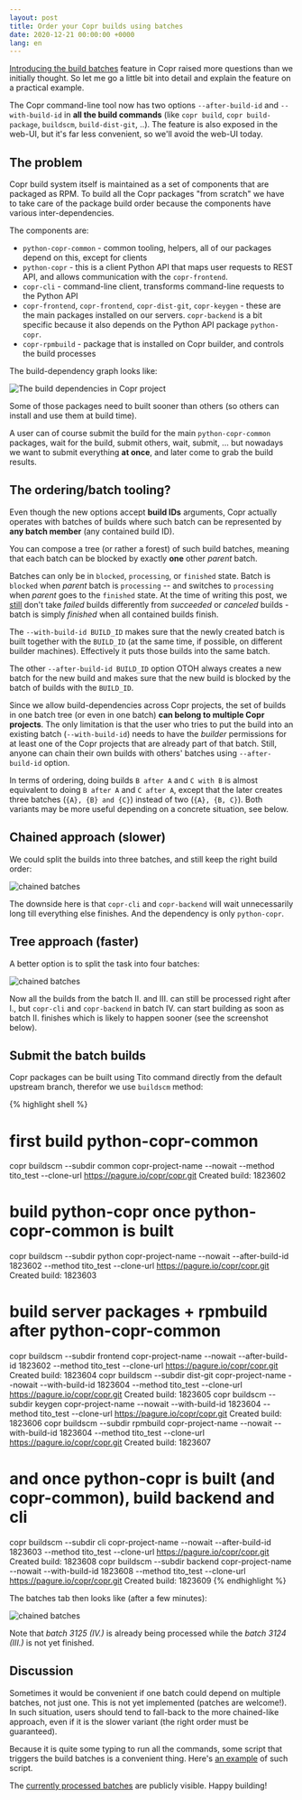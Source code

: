 ```yaml
---
layout: post
title: Order your Copr builds using batches
date: 2020-12-21 00:00:00 +0000
lang: en
---
```


[Introducing the build batches][bb] feature in Copr raised more questions than
we initially thought.  So let me go a little bit into detail and explain the
feature on a practical example.

The Copr command-line tool now has two options `--after-build-id` and
`--with-build-id` in **all the build commands** (like `copr build`, `copr
build-package`, `buildscm`, `build-dist-git`, ..).  The feature is also exposed
in the web-UI, but it's far less convenient, so we'll avoid the web-UI today.


The problem
-----------

Copr build system itself is maintained as a set of components that are
packaged as RPM.  To build all the Copr packages "from scratch" we have to take
care of the package build order because the components have various
inter-dependencies.

The components are:

- `python-copr-common` - common tooling, helpers, all of our packages depend on
  this, except for clients
- `python-copr` - this is a client Python API that maps user requests to REST
  API, and allows communication with the `copr-frontend`.
- `copr-cli` - command-line client, transforms command-line requests to
  the Python API
- `copr-frontend`, `copr-frontend`, `copr-dist-git`, `copr-keygen` - these are
  the main packages installed on our servers.  `copr-backend` is a bit specific
  because it also depends on the Python API package `python-copr`.
- `copr-rpmbuild` - package that is installed on Copr builder, and controls the
  build processes

The build-dependency graph looks like:

![The build dependencies in Copr project](/images/build-ordering-by-batches/project-deps.png)

Some of those packages need to built sooner than others (so others can install
and use them at build time).

A user can of course submit the build for the main `python-copr-common` packages,
wait for the build, submit others, wait, submit, ... but nowadays we want to
submit everything **at once**, and later come to grab the build results.

The ordering/batch tooling?
---------------------------

Even though the new options accept **build IDs** arguments, Copr actually
operates with batches of builds where such batch can be represented by
**any batch member** (any contained build ID).

You can compose a tree (or rather a forest) of such build batches, meaning that
each batch can be blocked by exactly **one** other *parent* batch.

Batches can only be in `blocked`, `processing`, or `finished` state.  Batch is
`blocked` when *parent* batch is `processing` -- and switches to `processing`
when *parent* goes to the `finished` state.  At the time of writing this post,
we [still][proposal] don't take *failed* builds differently from *succeeded* or
*canceled* builds - batch is simply *finished* when all contained builds
finish.

The `--with-build-id BUILD_ID` makes sure that the newly created batch is built
together  with the `BUILD_ID` (at the same time, if possible, on different
builder machines).  Effectively it puts those builds into the same batch.

The other `--after-build-id BUILD_ID` option OTOH always creates a new batch for
the new build and makes sure that the new build is blocked by the batch of
builds with the `BUILD_ID`.

Since we allow build-dependencies across Copr projects, the set of builds in one
batch tree (or even in one batch) **can belong to multiple Copr projects**.  The
only limitation is that the user who tries to put the build into an existing batch
(`--with-build-id`) needs to have the *builder* permissions for at least one of
the Copr projects that are already part of that batch.  Still, anyone can chain
their own builds with others' batches using `--after-build-id` option.

In terms of ordering, doing builds `B after A` and `C with B` is almost
equivalent to doing `B after A` and `C after A`, except that the later creates
three batches (`{A}, {B} and {C}`) instead of two (`{A}, {B, C}`).  Both
variants may be more useful depending on a concrete situation, see below.


Chained approach (slower)
-------------------------

We could split the builds into three batches, and still keep the right build
order:

![chained batches](/images/build-ordering-by-batches/chained.png)

The downside here is that `copr-cli` and `copr-backend` will wait unnecessarily
long till everything else finishes.  And the dependency is only `python-copr`.


Tree approach (faster)
-------------------------

A better option is to split the task into four batches:

![chained batches](/images/build-ordering-by-batches/tree.png)

Now all the builds from the batch II. and III. can still be processed right
after I., but `copr-cli` and `copr-backend` in batch IV. can start building as
soon as batch II. finishes which is likely to happen sooner (see the screenshot
below).


Submit the batch builds
-----------------------

Copr packages can be built using Tito command directly from the default upstream
branch, therefor we use `buildscm` method:

{% highlight shell %}
# first build python-copr-common
copr buildscm --subdir common copr-project-name --nowait --method tito_test --clone-url https://pagure.io/copr/copr.git
Created build: 1823602

# build python-copr once python-copr-common is built
copr buildscm --subdir python copr-project-name --nowait --after-build-id 1823602 --method tito_test --clone-url https://pagure.io/copr/copr.git
Created build: 1823603

# build server packages + rpmbuild after python-copr-common
copr buildscm --subdir frontend copr-project-name --nowait --after-build-id 1823602 --method tito_test --clone-url https://pagure.io/copr/copr.git
Created build: 1823604
copr buildscm --subdir dist-git copr-project-name --nowait --with-build-id 1823604 --method tito_test --clone-url https://pagure.io/copr/copr.git
Created build: 1823605
copr buildscm --subdir keygen copr-project-name --nowait --with-build-id 1823604 --method tito_test --clone-url https://pagure.io/copr/copr.git
Created build: 1823606
copr buildscm --subdir rpmbuild copr-project-name --nowait --with-build-id 1823604 --method tito_test --clone-url https://pagure.io/copr/copr.git
Created build: 1823607

# and once python-copr is built (and copr-common), build backend and cli
copr buildscm --subdir cli copr-project-name --nowait --after-build-id 1823603 --method tito_test --clone-url https://pagure.io/copr/copr.git
Created build: 1823608
copr buildscm --subdir backend copr-project-name --nowait --with-build-id 1823608 --method tito_test --clone-url https://pagure.io/copr/copr.git
Created build: 1823609
{% endhighlight %}


The batches tab then looks like (after a few minutes):

![chained batches](/images/build-ordering-by-batches/batches.png)

Note that *batch 3125 (IV.)* is already being processed while the *batch 3124
(III.)* is not yet finished.

Discussion
----------

Sometimes it would be convenient if one batch could depend on multiple batches,
not just one.  This is not yet implemented (patches are welcome!).  In such
situation, users should tend to fall-back to the more chained-like approach, even if
it is the slower variant (the right order must be guaranteed).

Because it is quite some typing to run all the commands, some script that
triggers the build batches is a convenient thing.  Here's [an
example][example-script] of such script.

The [currently processed batches][actual-batches] are publicly visible.  Happy
building!

[proposal]: https://pagure.io/copr/copr/issue/1563
[bb]: https://docs.pagure.org/copr.copr/release-notes/2020-11-13.html#build-batches
[actual-batches]: https://copr.fedorainfracloud.org/status/batches/
[example-script]: https://pagure.io/copr/copr/blob/master/f/build_aux/rebuild-copr-stack
